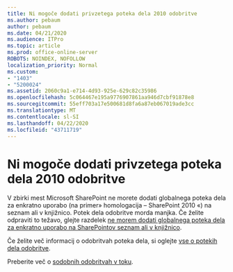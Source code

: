 ```yaml
---
title: Ni mogoče dodati privzetega poteka dela 2010 odobritve
ms.author: pebaum
author: pebaum
ms.date: 04/21/2020
ms.audience: ITPro
ms.topic: article
ms.prod: office-online-server
ROBOTS: NOINDEX, NOFOLLOW
localization_priority: Normal
ms.custom:
- "1403"
- "5200024"
ms.assetid: 2060c9a1-e714-4d93-925e-629c82c35986
ms.openlocfilehash: 5c064467e195a9776907861aa946d7cbf91878e8
ms.sourcegitcommit: 55eff703a17e500681d8fa6a87eb067019ade3cc
ms.translationtype: MT
ms.contentlocale: sl-SI
ms.lasthandoff: 04/22/2020
ms.locfileid: "43711719"
---
```

# <a name="cant-add-default-2010-approval-workflow"></a>Ni mogoče dodati privzetega poteka dela 2010 odobritve

V zbirki mest Microsoft SharePoint ne morete dodati globalnega poteka dela za enkratno uporabo (na primer» homologacija – SharePoint 2010 «) na seznam ali v knjižnico. Potek dela odobritve morda manjka. Če želite odpraviti to težavo, glejte razdelek [ne morem dodati globalnega poteka dela za enkratno uporabo na SharePointov seznam ali v knjižnico](https://support.microsoft.com/help/4467263/sharepoint-designer-2013-shows-empty-wfpub-library).

Če želite več informacij o odobritvah poteka dela, si oglejte [vse o potekih dela odobritve](https://support.office.com/article/All-about-Approval-workflows-078C5A89-821F-44A9-9530-40BB34F9F742). 
 
Preberite več o [sodobnih odobritvah v toku](https://flow.microsoft.com/blog/introducing-modern-approvals). 
  
